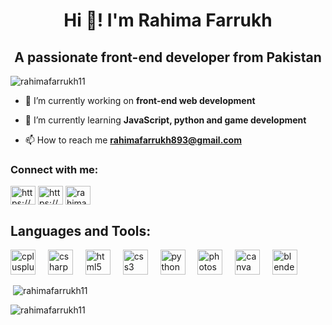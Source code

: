 <h1 align="center">Hi 👋! I'm Rahima Farrukh</h1>
<h2 align="center"> A passionate front-end developer from Pakistan</h2>

<p align="left"> <img src="https://komarev.com/ghpvc/?username=rahimafarrukh11&label=Profile%20views&color=0e75b6&style=flat" alt="rahimafarrukh11" /> </p>

- 🔭 I’m currently working on **front-end web development**

- 🌱 I’m currently learning **JavaScript, python and game development**

- 📫 How to reach me **rahimafarrukh893@gmail.com**

<h3 align="left">Connect with me:</h3>
<p align="left">
<a href="https://linkedin.com/in/https://www.linkedin.com/in/rahima-farrukh-b0a378324/" target="blank"><img align="center" src="https://raw.githubusercontent.com/rahuldkjain/github-profile-readme-generator/master/src/images/icons/Social/linked-in-alt.svg" alt="https://www.linkedin.com/in/rahima-farrukh-b0a378324/" height="30" width="40" /></a>
<a href="https://fb.com/https://www.facebook.com/rahima.farrukh.16/" target="blank"><img align="center" src="https://raw.githubusercontent.com/rahuldkjain/github-profile-readme-generator/master/src/images/icons/Social/facebook.svg" alt="https://www.facebook.com/rahima.farrukh.16/" height="30" width="40" /></a>
<a href="https://instagram.com/rahimafarrukh" target="blank"><img align="center" src="https://raw.githubusercontent.com/rahuldkjain/github-profile-readme-generator/master/src/images/icons/Social/instagram.svg" alt="rahimafarrukh" height="30" width="40" /></a>
</p>

<h2 align="left">Languages and Tools:</h2>
<div align="left">
  <img src="https://cdn.jsdelivr.net/gh/devicons/devicon/icons/cplusplus/cplusplus-original.svg" height="40" alt="cplusplus logo"  />
  <img width="12" />
  <img src="https://cdn.jsdelivr.net/gh/devicons/devicon/icons/csharp/csharp-original.svg" height="40" alt="csharp logo"  />
  <img width="12" />
  <img src="https://cdn.jsdelivr.net/gh/devicons/devicon/icons/html5/html5-original.svg" height="40" alt="html5 logo"  />
  <img width="12" />
  <img src="https://cdn.jsdelivr.net/gh/devicons/devicon/icons/css3/css3-original.svg" height="40" alt="css3 logo"  />
  <img width="12" />
  <img src="https://cdn.jsdelivr.net/gh/devicons/devicon/icons/python/python-original.svg" height="40" alt="python logo"  />
  <img width="12" />
  <img src="https://cdn.jsdelivr.net/gh/devicons/devicon/icons/photoshop/photoshop-original.svg" height="40" alt="photoshop logo"  />
  <img width="12" />
  <img src="https://cdn.jsdelivr.net/gh/devicons/devicon/icons/canva/canva-original.svg" height="40" alt="canva logo"  />
  <img width="12" />
  <img src="https://cdn.jsdelivr.net/gh/devicons/devicon/icons/blender/blender-original.svg" height="40" alt="blender logo"  />
</div>

<p>&nbsp;<img align="top" src="https://github-readme-stats.vercel.app/api?username=rahimafarrukh11&show_icons=true&locale=en" alt="rahimafarrukh11" /></p>

<p><img align="left" src="https://github-readme-streak-stats.herokuapp.com/?user=rahimafarrukh11&" alt="rahimafarrukh11" /></p>

<br clear="both">
